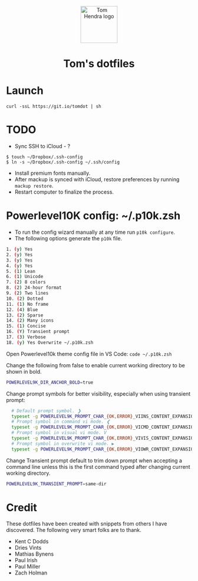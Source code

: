 <div align=center>
<img alt="Tom Hendra logo" src="https://res.cloudinary.com/tomhendra/image/upload/v1567091669/tomhendra-logo/tomhendra-logo-round-1024.png" width="100" />
<h1>Tom's dotfiles</h1>
</div>

# Launch

`curl -ssL https://git.io/tomdot | sh`

# TODO

- Sync SSH to iCloud - ?

```
$ touch ~/Dropbox/.ssh-config
$ ln -s ~/Dropbox/.ssh-config ~/.ssh/config
```

- Install premium fonts manually.
- After mackup is synced with iCloud, restore preferences by running `mackup restore`.
- Restart computer to finalize the process.


# Powerlevel10K config: ~/.p10k.zsh

- To run the config wizard manually at any time run `p10k configure`.
- The following options generate the `p10k` file.

```sh
1. (y) Yes
2. (y) Yes
3. (y) Yes
4. (y) Yes
5. (1) Lean
6. (1) Unicode
7. (2) 8 colors
8. (2) 24-hour format
9. (2) Two lines
10. (2) Dotted
11. (1) No frame
12. (4) Blue
13. (2) Sparse
14. (2) Many icons
15. (1) Concise
16. (Y) Transient prompt
17. (3) Verbose
18. (y) Yes Overwrite ~/.p10k.zsh
```

Open Powerlevel10k theme config file in VS Code: `code ~/.p10k.zsh`

Change the following from false to enable current working directory to be shown in bold.

```sh
POWERLEVEL9K_DIR_ANCHOR_BOLD=true
```

Change prompt symbols for better visibility, especially when using transient prompt:

```sh
  # Default prompt symbol. ❯
  typeset -g POWERLEVEL9K_PROMPT_CHAR_{OK,ERROR}_VIINS_CONTENT_EXPANSION='▶'
  # Prompt symbol in command vi mode. ❮
  typeset -g POWERLEVEL9K_PROMPT_CHAR_{OK,ERROR}_VICMD_CONTENT_EXPANSION='◀'
  # Prompt symbol in visual vi mode. V
  typeset -g POWERLEVEL9K_PROMPT_CHAR_{OK,ERROR}_VIVIS_CONTENT_EXPANSION='▼'
  # Prompt symbol in overwrite vi mode. ▶
  typeset -g POWERLEVEL9K_PROMPT_CHAR_{OK,ERROR}_VIOWR_CONTENT_EXPANSION='▶▶'
```

Change Transient prompt default to trim down prompt when accepting a command line unless this is the first command typed after changing current working directory.

```sh
POWERLEVEL9K_TRANSIENT_PROMPT=same-dir
```

# Credit

These dotfiles have been created with snippets from others I have discovered. The following very smart folks are to thank.

- Kent C Dodds
- Dries Vints
- Mathias Bynens
- Paul Irish
- Paul Miller
- Zach Holman
